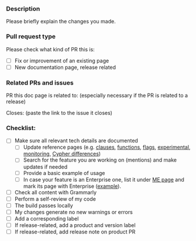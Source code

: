 ### Description

Please briefly explain the changes you made.

### Pull request type

Please check what kind of PR this is:

- [ ] Fix or improvement of an existing page
- [ ] New documentation page, release related

### Related PRs and issues

PR this doc page is related to: 
(especially necessary if the PR is related to a release)

Closes:
(paste the link to the issue it closes)

### Checklist:

- [ ] Make sure all relevant tech details are documented
    - [ ] Update reference pages (e.g. [clauses](https://memgraph.com/docs/querying/clauses), [functions](https://memgraph.com/docs/querying/functions), [flags](https://memgraph.com/docs/database-management/configuration#list-of-configuration-flags), [experimental](https://memgraph.com/docs/database-management/experimental-features), [monitoring](https://memgraph.com/docs/database-management/monitoring), [Cypher differences](https://memgraph.com/docs/querying/differences-in-cypher-implementations))
    - [ ] Search for the feature you are working on (mentions) and make updates if needed
    - [ ] Provide a basic example of usage
    - [ ] In case your feature is an Enterprise one, list it under [ME page](https://memgraph.com/docs/database-management/enabling-memgraph-enterprise) and mark its page with Enterprise ([example](https://memgraph.com/docs/database-management/authentication-and-authorization/role-based-access-control)).
- [ ] Check all content with Grammarly
- [ ] Perform a self-review of my code
- [ ] The build passes locally
- [ ] My changes generate no new warnings or errors
- [ ] Add a corresponding label
- [ ] If release-related, add a product and version label
- [ ] If release-related, add release note on product PR
